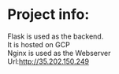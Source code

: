 # Project info:
Flask is used as the backend.<br>
It is hosted on GCP<br>
Nginx is used as the Webserver<br>
Url:http://35.202.150.249
